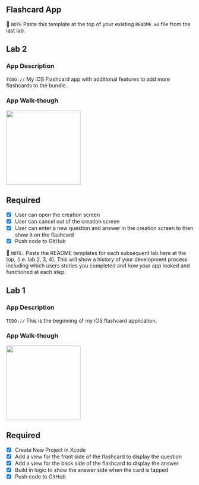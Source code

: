 ## Flashcard App
📝 `NOTE` Paste this template at the top of your existing `README.md` file from the last lab.

## Lab 2

### App Description
`TODO://` My iOS Flashcard app with additional features to add more flashcards to the bundle..

### App Walk-though

<img src="http://g.recordit.co/3o1PSR6XA2.gif" width=200><br>

## Required
- [x] User can open the creation screen
- [x] User can cancel out of the creation screen
- [x] User can enter a new question and answer in the creation screen to then show it on the flashcard
- [x] Push code to GitHub

📝 `NOTE:` Paste the README templates for each subsequent lab here at the top, (i.e. lab 2, 3, 4). This will show a history of your development process including which users stories you completed and how your app looked and functioned at each step.

## Lab 1

### App Description
`TODO://` This is the beginning of my iOS flashcard application.

### App Walk-though

<img src="http://g.recordit.co/sTs8H54V6g.gif" width=200><br>


## Required
- [x] Create New Project in Xcode
- [x] Add a view for the front side of the flashcard to display the question
- [x] Add a view for the back side of the flashcard to display the answer
- [x] Build in logic to show the answer side when the card is tapped
- [x] Push code to GitHub
